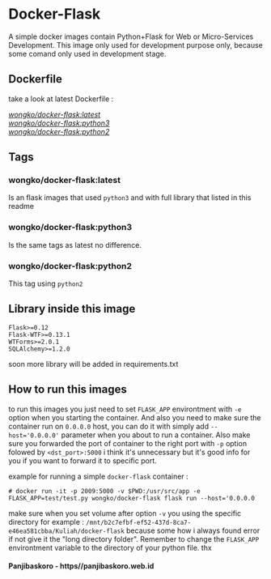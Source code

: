 # Docker-Flask 
  
A simple docker images contain Python+Flask for Web or Micro-Services Development. This image only used for development purpose only, because some comand only used in development stage. 

## Dockerfile

take a look at latest Dockerfile :

_[wongko/docker-flask:latest](/Dockerfile)_<br/>
_[wongko/docker-flask:python3](/Dockerfile)_ <br/>
_[wongko/docker-flask:python2](/python2/Dockerfile)_

## Tags 

### wongko/docker-flask:latest
Is an flask images that used ```python3``` and with full library that listed in this readme

### wongko/docker-flask:python3
Is the same tags as latest no difference.

### wongko/docker-flask:python2
This tag using ```python2```

## Library inside this image

```
Flask>=0.12
Flask-WTF>=0.13.1
WTForms>=2.0.1
SQLAlchemy>=1.2.0
```

soon more library will be added in requirements.txt 

## How to run this images 

to run this images you just need to set ```FLASK_APP``` environtment with ```-e``` option when you starting the container. And also you need to make sure the container run on ```0.0.0.0``` host, you can do it with simply add ```--host='0.0.0.0'``` parameter when you about to run a container. Also make sure you forwarded the port of container to the right port with ```-p``` option folowed by ```<dst_port>:5000``` i think it's unnecessary but it's good info for you if you want to forward it to specific port.

example for running a simple ```docker-flask``` container :

```
# docker run -it -p 2009:5000 -v $PWD:/usr/src/app -e FLASK_APP=test/test.py wongko/docker-flask flask run --host='0.0.0.0
```

make sure when you set volume after option ```-v``` you using the specific directory for example : ```/mnt/b2c7efbf-ef52-437d-8ca7-e46ea581cbba/Kuliah/docker-flask``` because some how i always found error if not give it the "long directory folder". Remember to change the ```FLASK_APP``` environtment variable to the directory of your python file. thx 

#### Panjibaskoro - https//panjibaskoro.web.id

